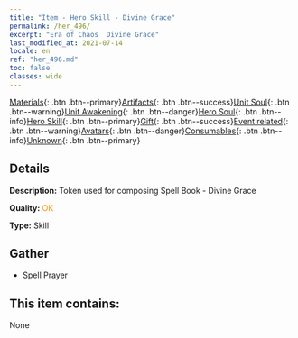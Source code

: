 ```yaml
---
title: "Item - Hero Skill - Divine Grace"
permalink: /her_496/
excerpt: "Era of Chaos  Divine Grace"
last_modified_at: 2021-07-14
locale: en
ref: "her_496.md"
toc: false
classes: wide
---
```

 [Materials](/Items/){: .btn .btn--primary}[Artifacts](/Items/Artifacts/){: .btn .btn--success}[Unit Soul](/Items/UnitSoul/){: .btn .btn--warning}[Unit Awakening](/Items/UnitAwakening/){: .btn .btn--danger}[Hero Soul](/Items/HeroSoul/){: .btn .btn--info}[Hero Skill](/Items/HeroSkill/){: .btn .btn--primary}[Gift](/Items/Gift/){: .btn .btn--success}[Event related](/Items/Events/){: .btn .btn--warning}[Avatars](/Items/Avatars/){: .btn .btn--danger}[Consumables](/Items/Consumables/){: .btn .btn--info}[Unknown](/Items/Unknown/){: .btn .btn--primary}

## Details
 **Description:** Token used for composing Spell Book - Divine Grace

 **Quality:** <span style="color: #FF8C00">OK</span>

 **Type:** Skill

## Gather

*    Spell Prayer 

## This item contains:

  None

